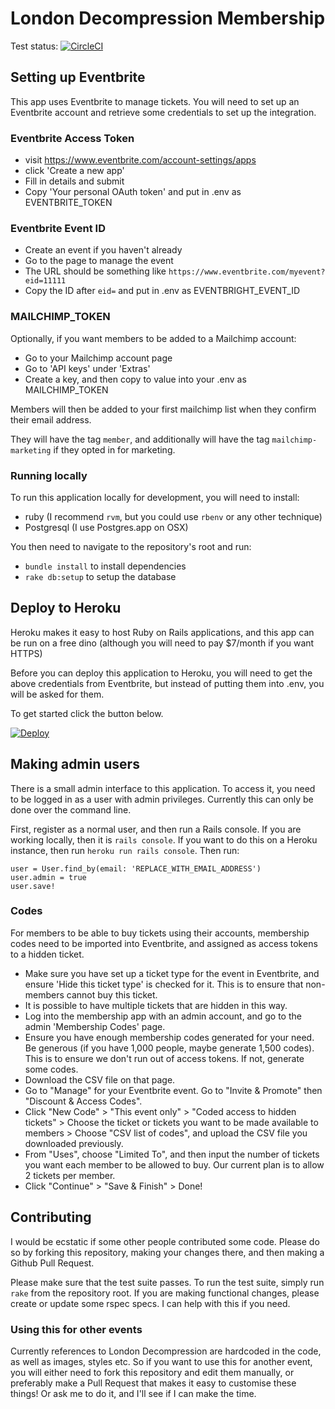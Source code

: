 # London Decompression Membership

Test status: [![CircleCI](https://circleci.com/gh/james/london-decom-membership.svg?style=svg)](https://circleci.com/gh/james/london-decom-membership)

## Setting up Eventbrite

This app uses Eventbrite to manage tickets. You will need to set up an Eventbrite account and retrieve some credentials to set up the integration.

### Eventbrite Access Token

- visit https://www.eventbrite.com/account-settings/apps
- click 'Create a new app'
- Fill in details and submit
- Copy 'Your personal OAuth token' and put in .env as EVENTBRITE_TOKEN

### Eventbrite Event ID

- Create an event if you haven't already
- Go to the page to manage the event
- The URL should be something like `https://www.eventbrite.com/myevent?eid=11111`
- Copy the ID after `eid=` and put in .env as EVENTBRIGHT_EVENT_ID

### MAILCHIMP_TOKEN

Optionally, if you want members to be added to a Mailchimp account:

- Go to your Mailchimp account page
- Go to 'API keys' under 'Extras'
- Create a key, and then copy to value into your .env as MAILCHIMP_TOKEN

Members will then be added to your first mailchimp list when they confirm their email address.

They will have the tag `member`, and additionally will have the tag `mailchimp-marketing` if they opted in for marketing.


### Running locally

To run this application locally for development, you will need to install:

- ruby (I recommend `rvm`, but you could use `rbenv` or any other technique)
- Postgresql (I use Postgres.app on OSX)

You then need to navigate to the repository's root and run:

- `bundle install` to install dependencies
- `rake db:setup` to setup the database

## Deploy to Heroku

Heroku makes it easy to host Ruby on Rails applications, and this app can be run on a free dino (although you will need to pay $7/month if you want HTTPS)

Before you can deploy this application to Heroku, you will need to get the above credentials from Eventbrite, but instead of putting them into .env, you will be asked for them.

To get started click the button below.

[![Deploy](https://www.herokucdn.com/deploy/button.svg)](https://heroku.com/deploy)

## Making admin users

There is a small admin interface to this application. To access it, you need to be logged in as a user with admin privileges. Currently this can only be done over the command line.

First, register as a normal user, and then run a Rails console. If you are working locally, then it is `rails console`. If you want to do this on a Heroku instance, then run `heroku run rails console`. Then run:

```
user = User.find_by(email: 'REPLACE_WITH_EMAIL_ADDRESS')
user.admin = true
user.save!
```

### Codes

For members to be able to buy tickets using their accounts, membership codes need to be imported into Eventbrite, and assigned as access tokens to a hidden ticket.

* Make sure you have set up a ticket type for the event in Eventbrite, and ensure 'Hide this ticket type' is checked for it. This is to ensure that non-members cannot buy this ticket.
* It is possible to have multiple tickets that are hidden in this way.
* Log into the membership app with an admin account, and go to the admin 'Membership Codes' page.
* Ensure you have enough membership codes generated for your need. Be generous (if you have 1,000 people, maybe generate 1,500 codes). This is to ensure we don't run out of access tokens. If not, generate some codes.
* Download the CSV file on that page.
* Go to "Manage" for your Eventbrite event. Go to "Invite & Promote" then "Discount & Access Codes".
* Click "New Code" > "This event only" > "Coded access to hidden tickets" > Choose the ticket or tickets you want to be made available to members > Choose "CSV list of codes", and upload the CSV file you downloaded previously.
* From "Uses", choose "Limited To", and then input the number of tickets you want each member to be allowed to buy. Our current plan is to allow 2 tickets per member.
* Click "Continue" > "Save & Finish" > Done!

## Contributing

I would be ecstatic if some other people contributed some code. Please do so by forking this repository, making your changes there, and then making a Github Pull Request.

Please make sure that the test suite passes. To run the test suite, simply run `rake` from the repository root. If you are making functional changes, please create or update some rspec specs. I can help with this if you need.

### Using this for other events

Currently references to London Decompression are hardcoded in the code, as well as images, styles etc. So if you want to use this for another event, you will either need to fork this repository and edit them manually, or preferably make a Pull Request that makes it easy to customise these things! Or ask me to do it, and I'll see if I can make the time.

